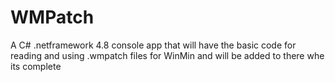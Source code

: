 # WMPatch
A C# .netframework 4.8 console app that will have the basic code for reading and using .wmpatch files for WinMin and will be added to there whe its complete
